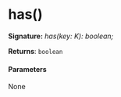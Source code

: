 # has()





**Signature:** _has(key: K): boolean;_

**Returns**: `boolean`





#### Parameters
None



